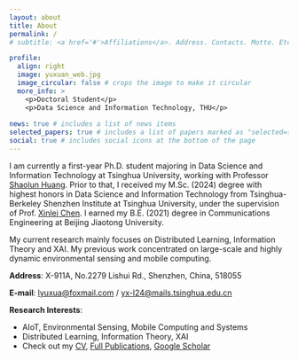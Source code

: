 ```yaml
---
layout: about
title: About
permalink: /
# subtitle: <a href='#'>Affiliations</a>. Address. Contacts. Motto. Etc.

profile:
  align: right
  image: yuxuan_web.jpg
  image_circular: false # crops the image to make it circular
  more_info: >
    <p>Doctoral Student</p>
    <p>Data Science and Information Technology, THU</p>
  
news: true # includes a list of news items
selected_papers: true # includes a list of papers marked as "selected={true}"
social: true # includes social icons at the bottom of the page
---
```


I am currently a first-year Ph.D. student majoring in Data Science and Information Technology at Tsinghua University, working with Professor [Shaolun Huang]( https://sites.google.com/view/slhuang/home). Prior to that, I received my M.Sc. (2024) degree with highest honors in Data Science and Information Technology from Tsinghua-Berkeley Shenzhen Institute at Tsinghua University, under the supervision of Prof. [Xinlei Chen]( https://scholar.google.com/citations?user=Ha8rlUgAAAAJ&hl=en).  I earned my B.E. (2021) degree in Communications Engineering at Beijing Jiaotong University.

My current research mainly focuses on Distributed Learning, Information Theory and XAI. My previous work concentrated on large-scale and highly dynamic environmental sensing and mobile computing.

<i class="fa fa-location-arrow"></i> <strong>Address</strong>: X-911A, No.2279 Lishui Rd., Shenzhen, China, 518055

<i class="fa fa-envelope"></i> <strong>E-mail</strong>: [lyuxua@foxmail.com](mailto:lyuxua@foxmail.com) / [yx-l24@mails.tsinghua.edu.cn](mailto:yx-l24@mails.tsinghua.edu.cn) 

<i class="fa-solid fa-star"></i> <strong>Research Interests</strong>:
<ul>
  <li>AIoT, Environmental Sensing, Mobile Computing and Systems
  <li>Distributed Learning, Information Theory, XAI
  <li>Check out my <i class="fa-solid fa-file-pen"></i><a href="https://yuxuanliu99.github.io/publications/">CV</a>, <i class="fa-solid fa-file-lines"></i><a href="https://yuxuanliu99.github.io/publications/">Full Publications</a>, <i class="fa-solid fa-graduation-cap"></i><a href="https://scholar.google.com/citations?hl=en&user=-_-a5aoAAAAJ">Google Scholar</a>
<ul>
